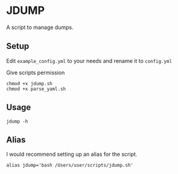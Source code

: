 # JDUMP

A script to manage dumps.

## Setup
Edit `example_config.yml` to your needs and rename it to `config.yml`

Give scripts permission 
```
chmod +x jdump.sh
chmod +x parse_yaml.sh
```

## Usage
`jdump -h`

## Alias
I would recommend setting up an alias for the script.
```
alias jdump='bash /Users/user/scripts/jdump.sh'
```
